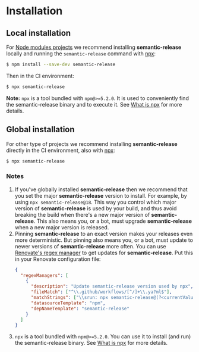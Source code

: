 # Installation

## Local installation

For [Node modules projects](https://docs.npmjs.com/getting-started/creating-node-modules) we recommend installing **semantic-release** locally and running the `semantic-release` command with [npx](https://www.npmjs.com/package/npx):

```bash
$ npm install --save-dev semantic-release
```

Then in the CI environment:

```bash
$ npx semantic-release
```

**Note:** `npx` is a tool bundled with `npm@>=5.2.0`. It is used to conveniently find the semantic-release binary and to execute it. See [What is npx](../support/FAQ.md#what-is-npx) for more details.

## Global installation

For other type of projects we recommend installing **semantic-release** directly in the CI environment, also with [npx](https://www.npmjs.com/package/npx):

```bash
$ npx semantic-release
```

### Notes

1. If you've globally installed **semantic-release** then we recommend that you set the major **semantic-release** version to install.
   For example, by using `npx semantic-release@18`.
   This way you control which major version of **semantic-release** is used by your build, and thus avoid breaking the build when there's a new major version of **semantic-release**.
   This also means you, or a bot, must upgrade **semantic-release** when a new major version is released.
2. Pinning **semantic-release** to an exact version makes your releases even more deterministic.
   But pinning also means you, or a bot, must update to newer versions of **semantic-release** more often.
   You can use [Renovate's regex manager](https://docs.renovatebot.com/modules/manager/regex/) to get updates for **semantic-release**.
   Put this in your Renovate configuration file:
   ```json
   {
     "regexManagers": [
       {
         "description": "Update semantic-release version used by npx",
         "fileMatch": ["^\\.github/workflows/[^/]+\\.ya?ml$"],
         "matchStrings": ["\\srun: npx semantic-release@(?<currentValue>.*?)\\s"],
         "datasourceTemplate": "npm",
         "depNameTemplate": "semantic-release"
       }
     ]
   }
   ```
3. `npx` is a tool bundled with `npm@>=5.2.0`. You can use it to install (and run) the semantic-release binary.
   See [What is npx](../support/FAQ.md#what-is-npx) for more details.
